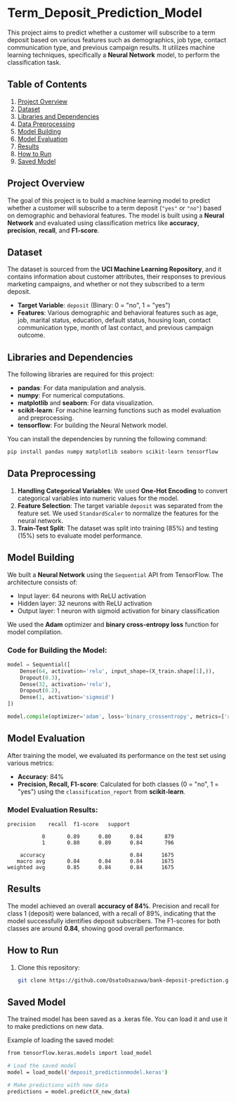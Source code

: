 # Term_Deposit_Prediction_Model
This project aims to predict whether a customer will subscribe to a term deposit based on various features such as demographics, job type, contact communication type, and previous campaign results. It utilizes machine learning techniques, specifically a **Neural Network** model, to perform the classification task.

## Table of Contents
1. [Project Overview](#project-overview)
2. [Dataset](#dataset)
3. [Libraries and Dependencies](#libraries-and-dependencies)
4. [Data Preprocessing](#data-preprocessing)
5. [Model Building](#model-building)
6. [Model Evaluation](#model-evaluation)
7. [Results](#results)
8. [How to Run](#how-to-run)
9. [Saved Model](#saved-model)

## Project Overview
The goal of this project is to build a machine learning model to predict whether a customer will subscribe to a term deposit (`"yes"` or `"no"`) based on demographic and behavioral features. The model is built using a **Neural Network** and evaluated using classification metrics like **accuracy**, **precision**, **recall**, and **F1-score**.

## Dataset
The dataset is sourced from the **UCI Machine Learning Repository**, and it contains information about customer attributes, their responses to previous marketing campaigns, and whether or not they subscribed to a term deposit.

- **Target Variable**: `deposit` (Binary: 0 = "no", 1 = "yes")
- **Features**: Various demographic and behavioral features such as age, job, marital status, education, default status, housing loan, contact communication type, month of last contact, and previous campaign outcome.

## Libraries and Dependencies
The following libraries are required for this project:
- **pandas**: For data manipulation and analysis.
- **numpy**: For numerical computations.
- **matplotlib** and **seaborn**: For data visualization.
- **scikit-learn**: For machine learning functions such as model evaluation and preprocessing.
- **tensorflow**: For building the Neural Network model.

You can install the dependencies by running the following command:
```bash
pip install pandas numpy matplotlib seaborn scikit-learn tensorflow
```

## Data Preprocessing
1. **Handling Categorical Variables**: We used **One-Hot Encoding** to convert categorical variables into numeric values for the model.
2. **Feature Selection**: The target variable `deposit` was separated from the feature set. We used `StandardScaler` to normalize the features for the neural network.
3. **Train-Test Split**: The dataset was split into training (85%) and testing (15%) sets to evaluate model performance.
   
## Model Building
We built a **Neural Network** using the `Sequential` API from TensorFlow. The architecture consists of:
- Input layer: 64 neurons with ReLU activation
- Hidden layer: 32 neurons with ReLU activation
- Output layer: 1 neuron with sigmoid activation for binary classification

We used the **Adam** optimizer and **binary cross-entropy loss** function for model compilation.

### Code for Building the Model:
```python
model = Sequential([
    Dense(64, activation='relu', input_shape=(X_train.shape[1],)),
    Dropout(0.3),
    Dense(32, activation='relu'),
    Dropout(0.2),
    Dense(1, activation='sigmoid')
])

model.compile(optimizer='adam', loss='binary_crossentropy', metrics=['accuracy'])
```

## Model Evaluation
After training the model, we evaluated its performance on the test set using various metrics:
- **Accuracy**: 84%
- **Precision, Recall, F1-score**: Calculated for both classes (0 = "no", 1 = "yes") using the `classification_report` from **scikit-learn**.

### Model Evaluation Results:
```plaintext
precision    recall  f1-score   support

           0       0.89      0.80      0.84       879
           1       0.80      0.89      0.84       796

    accuracy                           0.84      1675
   macro avg       0.84      0.84      0.84      1675
weighted avg       0.85      0.84      0.84      1675
```

## Results
The model achieved an overall **accuracy of 84%**. Precision and recall for class 1 (deposit) were balanced, with a recall of 89%, indicating that the model successfully identifies deposit subscribers. The F1-scores for both classes are around **0.84**, showing good overall performance.

## How to Run
1. Clone this repository:
   ```bash
   git clone https://github.com/OsatoOsazuwa/bank-deposit-prediction.git
   
## Saved Model
The trained model has been saved as a .keras file. You can load it and use it to make predictions on new data.

Example of loading the saved model:
 ```bash
from tensorflow.keras.models import load_model

# Load the saved model
model = load_model('deposit_predictionmodel.keras')

# Make predictions with new data
predictions = model.predict(X_new_data)



